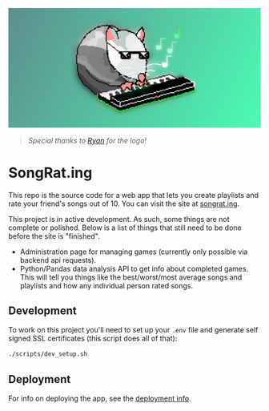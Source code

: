 ![song rat logo](./song_rat.png)

> *Special thanks to [Ryan](https://github.com/RyanTurley) for the logo!*

# SongRat.ing

This repo is the source code for a web app that lets you create playlists and
rate your friend's songs out of 10. You can visit the site at
[songrat.ing](https://songrat.ing).

This project is in active development. As such, some things are not complete or
polished. Below is a list of things that still need to be done before the site
is "finished".

- Administration page for managing games (currently only possible via backend
  api requests).
- Python/Pandas data analysis API to get info about completed games. This will
  tell you things like the best/worst/most average songs and playlists and how
  any individual person rated songs.

## Development

To work on this project you'll need to set up your `.env` file and generate self
signed SSL certificates (this script does all of that):

```bash
./scripts/dev_setup.sh
```

## Deployment

For info on deploying the app, see the [deployment info](./docs/deployment.md).
